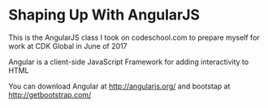 # Shaping Up With AngularJS

This is the AngularJS class I took on codeschool.com to prepare myself for work at CDK Global in June of 2017

Angular is a client-side JavaScript Framework for adding interactivity to HTML

You can download Angular at http://angularjs.org/ and bootstap at http://getbootstrap.com/
